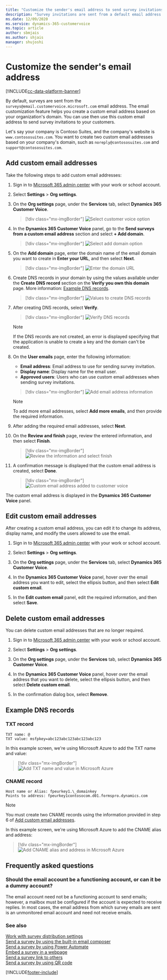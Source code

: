 ```yaml
---
title: "Customize the sender's email address to send survey invitations | MicrosoftDocs"
description: "Survey invitations are sent from a default email address. This topic explains how to customize the sender's email address for sending survey invitations."
ms.date: 12/09/2020
ms.service: dynamics-365-customervoice
ms.topic: article
author: sbmjais
ms.author: shjais
manager: shujoshi
---
```


# Customize the sender's email address

[!INCLUDE[cc-data-platform-banner](includes/cc-data-platform-banner.md)]

By default, surveys are sent from the `surveys@email.customervoice.microsoft.com` email address. The email customization feature helps you create a custom email address based on your organization's domain. You can use then use this custom email address to send survey invitations to your customers.

Let's say your company is Contoso Suites, and the company's website is `www.contososuites.com`. You want to create two custom email addresses based on your company's domain, such as `noreply@contososuites.com` and `support@contososuites.com`.

## Add custom email addresses

Take the following steps to add custom email addresses:

1.	Sign in to [Microsoft 365 admin center](https://admin.microsoft.com/) with your work or school account.

2.	Select **Settings** > **Org settings**.

3.	On the **Org settings** page, under the **Services** tab, select **Dynamics 365 Customer Voice**.   
    > [!div class="mx-imgBorder"]
    > ![Select customer voice option](media/cv-select-cv-option-admin-center.png "Select customer voice option")

4.	In the **Dynamics 365 Customer Voice** panel, go to the **Send surveys from a custom email address** section and select **+ Add domain**.    
    > [!div class="mx-imgBorder"]
    > ![Select add domain option](media/cv-select-add-domain.png "Select add domain option")
 
5.	On the **Add domain** page, enter the domain name of the email domain you want to create in **Enter your URL**, and then select **Next**.     
    > [!div class="mx-imgBorder"]
    > ![Enter the domain URL](media/cv-enter-domain-url.png "Enter the domain URL")
 
6.	Create DNS records in your domain by using the values available under the **Create DNS record** section on the **Verify you own this domain** page. More information: [Example DNS records](#example-dns-records).    
    > [!div class="mx-imgBorder"]
    > ![Values to create DNS records](media/cv-create-dns-records.png "Values to create DNS records")
 
7.	After creating DNS records, select **Verify**.     
    > [!div class="mx-imgBorder"]
    > ![Verify DNS records](media/cv-verify-dns-records.png "Verify DNS records")

    >[!NOTE]
    >If the DNS records are not created, an error is displayed specifying that the application is unable to create a key and the domain can't be created.

8.	On the **User emails** page, enter the following information:    
    - **Email address**: Email address to use for sending survey invitation.
    - **Display name**: Display name for the email user.
    - **Approved users**: Users who can use custom email addresses when sending survey invitations.     
    > [!div class="mx-imgBorder"]
    > ![Add email address information](media/cv-add-email-address.png "Add email address information")    

    >[!NOTE]
    >To add more email addresses, select **Add more emails**, and then provide the required information.
 
10.	After adding the required email addresses, select **Next**.

11.	On the **Review and finish** page, review the entered information, and then select **Finish**.    
    > [!div class="mx-imgBorder"]
    > ![Review the information and select finish](media/cv-review-and-finish.png "Review the information and select finish")  
 
12.	A confirmation message is displayed that the custom email address is created, select **Done**.    
    > [!div class="mx-imgBorder"]
    > ![Custom email address added to customer voice](media/cv-custom-email-address-added.png "Custom email address added to customer voice")

The custom email address is displayed in the **Dynamics 365 Customer Voice** panel.
  
## Edit custom email addresses

After creating a custom email address, you can edit it to change its address, display name, and modify the users allowed to use the email.

1.	Sign in to [Microsoft 365 admin center](https://admin.microsoft.com/) with your work or school account.

2.	Select **Settings** > **Org settings**.

3.	On the **Org settings** page, under the **Services** tab, select **Dynamics 365 Customer Voice**.

4.	In the **Dynamics 365 Customer Voice** panel, hover over the email address you want to edit, select the ellipsis button, and then select **Edit custom email**.
 
5.	In the **Edit custom email** panel, edit the required information, and then select **Save**.
 
## Delete custom email addresses

You can delete custom email addresses that are no longer required.

1.	Sign in to [Microsoft 365 admin center](https://admin.microsoft.com/) with your work or school account.

2.	Select **Settings** > **Org settings**.

3.	On the **Org settings** page, under the **Services** tab, select **Dynamics 365 Customer Voice**.

4.	In the **Dynamics 365 Customer Voice** panel, hover over the email address that you want to delete, select the ellipsis button, and then select **Delete custom email**.
 
5.	In the confirmation dialog box, select **Remove**.

## Example DNS records

### TXT record

`TXT name: @`    
`TXT value: msfpkey=abc123abc123abc123abc123`

In this example screen, we're using Microsoft Azure to add the TXT name and value:

> [!div class="mx-imgBorder"]
> ![Add TXT name and value in Microsoft Azure](media/cv-azure-add-txt-name-value.png "Add TXT name and value in Microsoft Azure")

### CNAME record

`Host name or Alias: fpeurkey1.\_domainkey`      
`Points to address: fpeurkey1contosocom.d01.formspro.dynamics.com`

>[!NOTE]
>You must create two CNAME records using the information provided in step 6 of [Add custom email addresses](#add-custom-email-addresses).

In this example screen, we're using Microsoft Azure to add the CNAME alias and address:

> [!div class="mx-imgBorder"]
> ![Add CNAME alias and address in Microsoft Azure](media/cv-azure-add-cname-alias-address.png "Add CNAME alias and address in Microsoft Azure")

## Frequently asked questions

### Should the email account be a functioning account, or can it be a dummy account?

The email account need not be a functioning account to send emails; however, a mailbox must be configured if the account is expected to receive replies. In most cases, the email address from which survey emails are sent is an unmonitored email account and need not receive emails.

### See also

[Work with survey distribution settings](distribution-settings.md)<br>
[Send a survey by using the built-in email composer](send-survey-email.md)<br>
[Send a survey by using Power Automate](send-survey-flow.md)<br>
[Embed a survey in a webpage](embed-web-page.md)<br>
[Send a survey link to others](send-survey-link.md)<br>
[Send a survey by using QR code](send-survey-qrcode.md)


[!INCLUDE[footer-include](includes/footer-banner.md)]